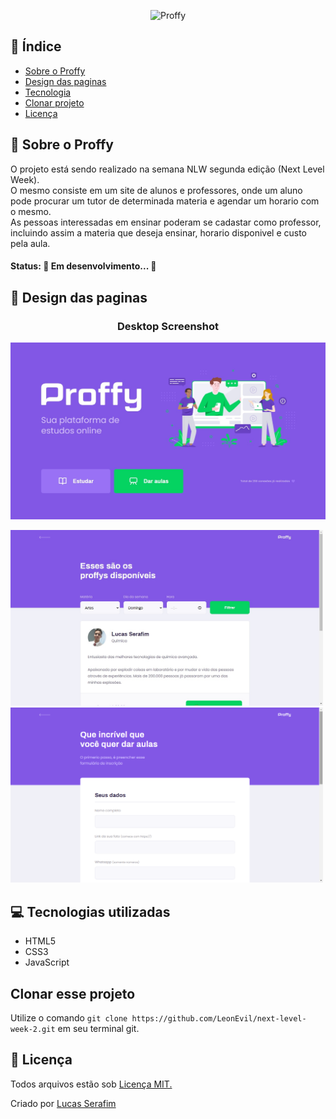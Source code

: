 <p align="center">
   <img src="https://github.com/RafaelGoulartB/Proffy/blob/master/.github/logo.png" alt="Proffy" width="280"/>
</p>

## :notebook:  Índice
- [Sobre o Proffy](#newspaper-sobre-o-proffy)
- [Design das paginas](#art-design-das-paginas)
- [Tecnologia](#computer-tecnologias-utilizadas)
- [Clonar projeto](#clonar-esse-projeto)
- [Licença](#scroll-licen%C3%A7a)


## :newspaper: Sobre o Proffy
O projeto está sendo realizado na semana NLW segunda edição (Next Level Week).<br>
O mesmo consiste em um site de alunos e professores, onde um aluno pode procurar um tutor de determinada materia e agendar um horario com o mesmo.<br>
As pessoas interessadas em ensinar poderam se cadastar como professor, incluindo assim a materia que deseja ensinar, horario disponivel e custo pela aula.

#### Status: 🚧 Em desenvolvimento... 🚧

## :art: Design das paginas
<h3 align="center">
Desktop Screenshot
</h3>

<img src="./readme/Home.jpg" width=1004/><br>

<img src="./readme/page-study.jpg" width=500/> <img src="./readme/give-classes.png" width=500 />

## :computer: Tecnologias utilizadas
- HTML5
- CSS3
- JavaScript

## Clonar esse projeto
Utilize o comando `` git clone https://github.com/LeonEvil/next-level-week-2.git `` em seu terminal git.

## :scroll: Licença
Todos arquivos estão sob [Licença MIT.](https://github.com/LeonEvil/next-level-week-2/blob/master/LICENSE)

Criado por [Lucas Serafim](https://github.com/LeonEvil/)
